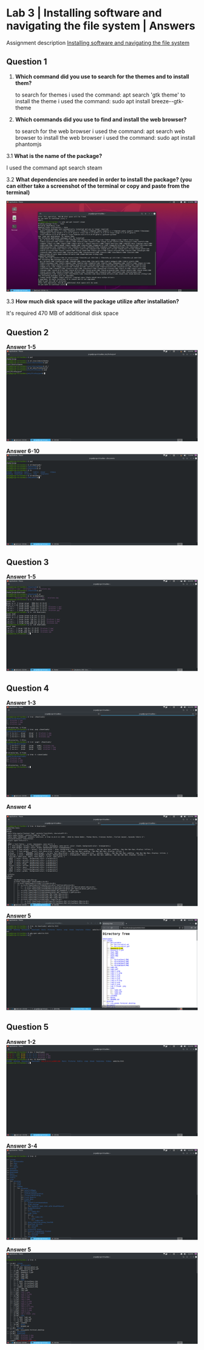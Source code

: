 # Lab 3 | Installing software and navigating the file system | Answers
Assignment description [Installing software and navigating the file system](https://raw.githubusercontent.com/ra559/cis106/main/labs/lab3.md)

## Question 1
1. **Which command did you use to search for the themes and to install them?**
   
   to search for themes i used the command: apt search 'gtk theme'
   to install the theme i used the command: sudo apt install breeze--gtk-theme

2. **Which commands did you use to find and install the web browser?**
 
   to search for the web browser i used the command: apt search web browser
   to install the web browser i used the command: sudo apt install phantomjs


3.1 **What is the name of the package?** 

I used the command apt search steam 

3.2 **What dependencies are needed in order to install the package? (you can either take a screenshot of the terminal or copy and paste from the terminal)**

![Lab 3 Steam.png](../Imgs/Lab3-1-3%20Steam%20.png)

3.3 **How much disk space will the package utilize after installation?**

It's required 470 MB of additional disk space
 

## Question 2
**Answer 1-5**
![Answer 1-5](../Imgs/Lab3-2.png)

**Answer 6-10**
![Answer 6-10](../Imgs/Lab3-2-2.png)

## Question 3
**Answer 1-5**
![Answer 1-5](../Imgs/Lab3-3.png)

## Question 4
**Answer 1-3**
![Answer 1-3](../Imgs/Lab3-4.png)

**Answer 4**

![Answer 4](../Imgs/Lab3-4-4.png)

**Answer 5**
![Answer 5](../Imgs/Lab3-4-5.png)


## Question 5
**Answer 1-2**
![Answer 1-2](../Imgs/Lab3-5-1-2.png)

**Answer 3-4**
![Answer 3-4](../Imgs/Lab3-5-3.png)

**Answer 5**
![Answer 5](../Imgs/Lab3-5-5.png)


